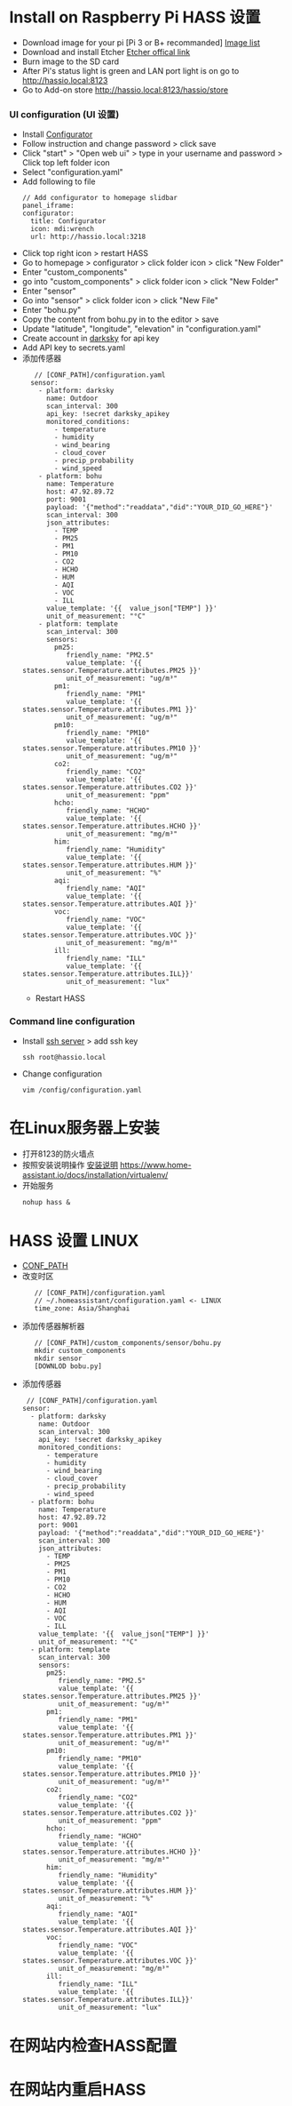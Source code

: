 # Install on Raspberry Pi HASS 设置
  - Download image for your pi [Pi 3 or B+ recommanded]
   [Image list](https://www.home-assistant.io/hassio/installation/)
  - Download and install Etcher
   [Etcher offical link](https://etcher.io/) 
  - Burn image to the SD card
  - After Pi's status light is green and LAN port light is on go to http://hassio.local:8123
  - Go to Add-on store http://hassio.local:8123/hassio/store

### UI configuration (UI 设置)
  - Install [Configurator](https://www.home-assistant.io/getting-started/configuration/) 
  - Follow instruction and change password > click save
  - Click "start" > "Open web ui" > type in your username and password > Click top left folder icon
  - Select "configuration.yaml"
  - Add following to file
    ```
    // Add configurator to homepage slidbar
    panel_iframe:
    configurator:
      title: Configurator
      icon: mdi:wrench
      url: http://hassio.local:3218
    ```
  - Click top right icon > restart HASS
  - Go to homepage > configurator > click folder icon > click "New Folder"
  - Enter "custom_components"
  - go into "custom_components" > click folder icon > click "New Folder"
  - Enter "sensor"
  - Go into "sensor" > click folder icon > click "New File"
  - Enter "bohu.py"
  - Copy the content from bohu.py in to the editor > save
  - Update "latitude", "longitude", "elevation" in "configuration.yaml"
  - Create account in [darksky](https://darksky.net) for api key
  - Add API key to secrets.yaml
  - 添加传感器
    ```
       // [CONF_PATH]/configuration.yaml
      sensor:
        - platform: darksky
          name: Outdoor
          scan_interval: 300
          api_key: !secret darksky_apikey
          monitored_conditions:
            - temperature
            - humidity
            - wind_bearing
            - cloud_cover
            - precip_probability
            - wind_speed
        - platform: bohu
          name: Temperature
          host: 47.92.89.72
          port: 9001
          payload: '{"method":"readdata","did":"YOUR_DID_GO_HERE"}'
          scan_interval: 300
          json_attributes:
            - TEMP
            - PM25
            - PM1
            - PM10
            - CO2
            - HCHO
            - HUM
            - AQI
            - VOC
            - ILL
          value_template: '{{  value_json["TEMP"] }}'
          unit_of_measurement: "°C"
        - platform: template
          scan_interval: 300
          sensors:
            pm25:
               friendly_name: "PM2.5"
               value_template: '{{ states.sensor.Temperature.attributes.PM25 }}'
               unit_of_measurement: "ug/m³"
            pm1:
               friendly_name: "PM1"
               value_template: '{{ states.sensor.Temperature.attributes.PM1 }}'
               unit_of_measurement: "ug/m³"
            pm10:
               friendly_name: "PM10"
               value_template: '{{ states.sensor.Temperature.attributes.PM10 }}'
               unit_of_measurement: "ug/m³"
            co2:
               friendly_name: "CO2"
               value_template: '{{ states.sensor.Temperature.attributes.CO2 }}'
               unit_of_measurement: "ppm"
            hcho:
               friendly_name: "HCHO"
               value_template: '{{ states.sensor.Temperature.attributes.HCHO }}'
               unit_of_measurement: "mg/m³"
            him:
               friendly_name: "Humidity"
               value_template: '{{ states.sensor.Temperature.attributes.HUM }}'
               unit_of_measurement: "%"
            aqi:
               friendly_name: "AQI"
               value_template: '{{ states.sensor.Temperature.attributes.AQI }}'
            voc:
               friendly_name: "VOC"
               value_template: '{{ states.sensor.Temperature.attributes.VOC }}'
               unit_of_measurement: "mg/m³"
            ill:
               friendly_name: "ILL"
               value_template: '{{ states.sensor.Temperature.attributes.ILL}}'
               unit_of_measurement: "lux" 
    ```
    - Restart HASS
    
### Command line configuration
  - Install [ssh server](https://www.home-assistant.io/addons/ssh/) > add ssh key
    ```
    ssh root@hassio.local
    ```
  - Change configuration
    ```
    vim /config/configuration.yaml
    ```
# 在Linux服务器上安装
  - 打开8123的防火墙点
  - 按照安装说明操作
  [安装说明](https://www.home-assistant.io/docs/installation/virtualenv/)
https://www.home-assistant.io/docs/installation/virtualenv/
 - 开始服务
   ```
   nohup hass &
   ```

# HASS 设置 LINUX
  - [CONF_PATH](https://www.home-assistant.io/docs/configuration/)
  - 改变时区
    ```
       // [CONF_PATH]/configuration.yaml
       // ~/.homeassistant/configuration.yaml <- LINUX
       time_zone: Asia/Shanghai
    ```
  - 添加传感器解析器
    ```
       // [CONF_PATH]/custom_components/sensor/bohu.py
       mkdir custom_components
       mkdir sensor
       [DOWNLOD bobu.py]
    ```
  - 添加传感器
      ```
       // [CONF_PATH]/configuration.yaml
      sensor:
        - platform: darksky
          name: Outdoor
          scan_interval: 300
          api_key: !secret darksky_apikey
          monitored_conditions:
            - temperature
            - humidity
            - wind_bearing
            - cloud_cover
            - precip_probability
            - wind_speed
        - platform: bohu
          name: Temperature
          host: 47.92.89.72
          port: 9001
          payload: '{"method":"readdata","did":"YOUR_DID_GO_HERE"}'
          scan_interval: 300
          json_attributes:
            - TEMP
            - PM25
            - PM1
            - PM10
            - CO2
            - HCHO
            - HUM
            - AQI
            - VOC
            - ILL
          value_template: '{{  value_json["TEMP"] }}'
          unit_of_measurement: "°C"
        - platform: template
          scan_interval: 300
          sensors:
            pm25:
               friendly_name: "PM2.5"
               value_template: '{{ states.sensor.Temperature.attributes.PM25 }}'
               unit_of_measurement: "ug/m³"
            pm1:
               friendly_name: "PM1"
               value_template: '{{ states.sensor.Temperature.attributes.PM1 }}'
               unit_of_measurement: "ug/m³"
            pm10:
               friendly_name: "PM10"
               value_template: '{{ states.sensor.Temperature.attributes.PM10 }}'
               unit_of_measurement: "ug/m³"
            co2:
               friendly_name: "CO2"
               value_template: '{{ states.sensor.Temperature.attributes.CO2 }}'
               unit_of_measurement: "ppm"
            hcho:
               friendly_name: "HCHO"
               value_template: '{{ states.sensor.Temperature.attributes.HCHO }}'
               unit_of_measurement: "mg/m³"
            him:
               friendly_name: "Humidity"
               value_template: '{{ states.sensor.Temperature.attributes.HUM }}'
               unit_of_measurement: "%"
            aqi:
               friendly_name: "AQI"
               value_template: '{{ states.sensor.Temperature.attributes.AQI }}'
            voc:
               friendly_name: "VOC"
               value_template: '{{ states.sensor.Temperature.attributes.VOC }}'
               unit_of_measurement: "mg/m³"
            ill:
               friendly_name: "ILL"
               value_template: '{{ states.sensor.Temperature.attributes.ILL}}'
               unit_of_measurement: "lux" 
    ```
# 在网站内检查HASS配置 
# 在网站内重启HASS 


